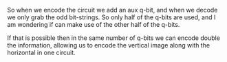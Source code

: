 So when we encode the circuit we add an aux q-bit, and when we decode we only grab the odd bit-strings. So only half of the q-bits are used, and I am wondering if can make use of the other half of the q-bits. 

If that is possible then in the same number of q-bits we can encode double the information, allowing us to encode the vertical image along with the horizontal in one circuit.